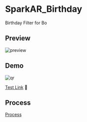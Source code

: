 # SparkAR_Birthday
Birthday Filter for Bo

## Preview
![preview](https://miro.medium.com/max/640/0*h8YkKfhTdYlVXvkN.gif)

## Demo
![qr](https://miro.medium.com/max/720/1*bvqRcX2Hyi4vaRoODepvlg.png)

[Test Link](https://www.instagram.com/ar/206335131687003/?ch=OTBlYjcwZjRiMjk0MTM4OTBlMDc1YTE1ZTU0ZDhhNDY%3D) :pinching_hand:	

## Process
[Process](https://ckmjanet.medium.com/spark-ar-birthday-ar-filter-bb69f2f478d3)
